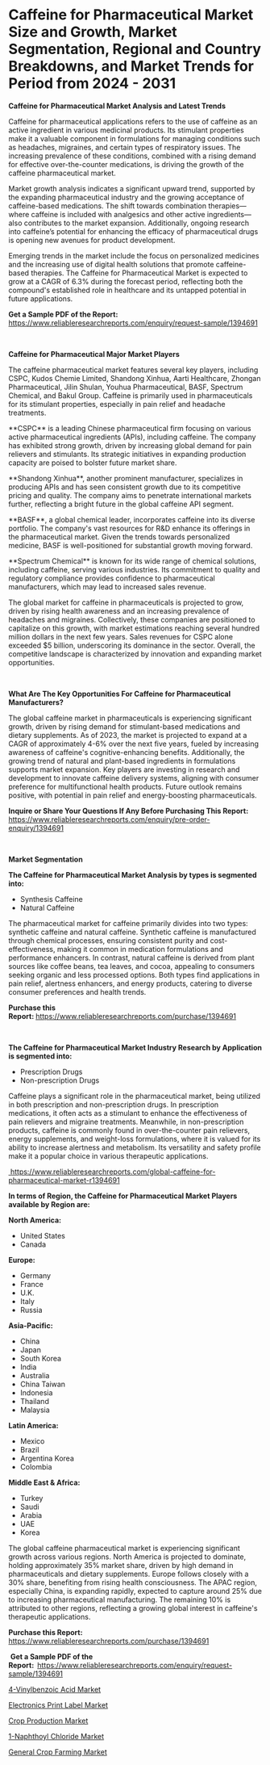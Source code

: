 <p><h1>Caffeine for Pharmaceutical Market Size and Growth, Market Segmentation, Regional and Country Breakdowns, and Market Trends for Period from 2024 -  2031</h1></p><p><strong>Caffeine for Pharmaceutical Market Analysis and Latest Trends</strong></p>
<p><p>Caffeine for pharmaceutical applications refers to the use of caffeine as an active ingredient in various medicinal products. Its stimulant properties make it a valuable component in formulations for managing conditions such as headaches, migraines, and certain types of respiratory issues. The increasing prevalence of these conditions, combined with a rising demand for effective over-the-counter medications, is driving the growth of the caffeine pharmaceutical market.</p><p>Market growth analysis indicates a significant upward trend, supported by the expanding pharmaceutical industry and the growing acceptance of caffeine-based medications. The shift towards combination therapies—where caffeine is included with analgesics and other active ingredients—also contributes to the market expansion. Additionally, ongoing research into caffeine’s potential for enhancing the efficacy of pharmaceutical drugs is opening new avenues for product development.</p><p>Emerging trends in the market include the focus on personalized medicines and the increasing use of digital health solutions that promote caffeine-based therapies. The Caffeine for Pharmaceutical Market is expected to grow at a CAGR of 6.3% during the forecast period, reflecting both the compound's established role in healthcare and its untapped potential in future applications.</p></p>
<p><strong>Get a Sample PDF of the Report:&nbsp;</strong> <a href="https://www.reliableresearchreports.com/enquiry/request-sample/1394691">https://www.reliableresearchreports.com/enquiry/request-sample/1394691</a></p>
<p>&nbsp;</p>
<p><strong>Caffeine for Pharmaceutical Major Market Players</strong></p>
<p><p>The caffeine pharmaceutical market features several key players, including CSPC, Kudos Chemie Limited, Shandong Xinhua, Aarti Healthcare, Zhongan Pharmaceutical, Jilin Shulan, Youhua Pharmaceutical, BASF, Spectrum Chemical, and Bakul Group. Caffeine is primarily used in pharmaceuticals for its stimulant properties, especially in pain relief and headache treatments.</p><p>**CSPC** is a leading Chinese pharmaceutical firm focusing on various active pharmaceutical ingredients (APIs), including caffeine. The company has exhibited strong growth, driven by increasing global demand for pain relievers and stimulants. Its strategic initiatives in expanding production capacity are poised to bolster future market share.</p><p>**Shandong Xinhua**, another prominent manufacturer, specializes in producing APIs and has seen consistent growth due to its competitive pricing and quality. The company aims to penetrate international markets further, reflecting a bright future in the global caffeine API segment.</p><p>**BASF**, a global chemical leader, incorporates caffeine into its diverse portfolio. The company's vast resources for R&D enhance its offerings in the pharmaceutical market. Given the trends towards personalized medicine, BASF is well-positioned for substantial growth moving forward.</p><p>**Spectrum Chemical** is known for its wide range of chemical solutions, including caffeine, serving various industries. Its commitment to quality and regulatory compliance provides confidence to pharmaceutical manufacturers, which may lead to increased sales revenue.</p><p>The global market for caffeine in pharmaceuticals is projected to grow, driven by rising health awareness and an increasing prevalence of headaches and migraines. Collectively, these companies are positioned to capitalize on this growth, with market estimations reaching several hundred million dollars in the next few years. Sales revenues for CSPC alone exceeded $5 billion, underscoring its dominance in the sector. Overall, the competitive landscape is characterized by innovation and expanding market opportunities.</p></p>
<p>&nbsp;</p>
<p><strong>What Are The Key Opportunities For Caffeine for Pharmaceutical Manufacturers?</strong></p>
<p><p>The global caffeine market in pharmaceuticals is experiencing significant growth, driven by rising demand for stimulant-based medications and dietary supplements. As of 2023, the market is projected to expand at a CAGR of approximately 4-6% over the next five years, fueled by increasing awareness of caffeine's cognitive-enhancing benefits. Additionally, the growing trend of natural and plant-based ingredients in formulations supports market expansion. Key players are investing in research and development to innovate caffeine delivery systems, aligning with consumer preference for multifunctional health products. Future outlook remains positive, with potential in pain relief and energy-boosting pharmaceuticals.</p></p>
<p><strong>Inquire or Share Your Questions If Any Before Purchasing This Report:</strong> <a href="https://www.reliableresearchreports.com/enquiry/pre-order-enquiry/1394691">https://www.reliableresearchreports.com/enquiry/pre-order-enquiry/1394691</a></p>
<p>&nbsp;</p>
<p><strong>Market Segmentation</strong></p>
<p><strong>The Caffeine for Pharmaceutical Market Analysis by types is segmented into:</strong></p>
<p><ul><li>Synthesis Caffeine</li><li>Natural Caffeine</li></ul></p>
<p><p>The pharmaceutical market for caffeine primarily divides into two types: synthetic caffeine and natural caffeine. Synthetic caffeine is manufactured through chemical processes, ensuring consistent purity and cost-effectiveness, making it common in medication formulations and performance enhancers. In contrast, natural caffeine is derived from plant sources like coffee beans, tea leaves, and cocoa, appealing to consumers seeking organic and less processed options. Both types find applications in pain relief, alertness enhancers, and energy products, catering to diverse consumer preferences and health trends.</p></p>
<p><strong>Purchase this Report:&nbsp;</strong><a href="https://www.reliableresearchreports.com/purchase/1394691">https://www.reliableresearchreports.com/purchase/1394691</a></p>
<p>&nbsp;</p>
<p><strong>The Caffeine for Pharmaceutical Market Industry Research by Application is segmented into:</strong></p>
<p><ul><li>Prescription Drugs</li><li>Non-prescription Drugs</li></ul></p>
<p><p>Caffeine plays a significant role in the pharmaceutical market, being utilized in both prescription and non-prescription drugs. In prescription medications, it often acts as a stimulant to enhance the effectiveness of pain relievers and migraine treatments. Meanwhile, in non-prescription products, caffeine is commonly found in over-the-counter pain relievers, energy supplements, and weight-loss formulations, where it is valued for its ability to increase alertness and metabolism. Its versatility and safety profile make it a popular choice in various therapeutic applications.</p></p>
<p><a href="https://www.reliableresearchreports.com/global-caffeine-for-pharmaceutical-market-r1394691">&nbsp;https://www.reliableresearchreports.com/global-caffeine-for-pharmaceutical-market-r1394691</a></p>
<p><strong>In terms of Region, the Caffeine for Pharmaceutical Market Players available by Region are:</strong></p>
<p>
    <p> <strong> North America: </strong>
        <ul>
            <li>United States</li>
            <li>Canada</li>
        </ul>
        </p> 
    <p> <strong> Europe: </strong>
        <ul>
            <li>Germany</li>
            <li>France</li>
            <li>U.K.</li>
            <li>Italy</li>
            <li>Russia</li>
        </ul>
        </p> 
    <p> <strong> Asia-Pacific: </strong>
        <ul>
            <li>China</li>
            <li>Japan</li>
            <li>South Korea</li>
            <li>India</li>
            <li>Australia</li>
            <li>China Taiwan</li>
            <li>Indonesia</li>
            <li>Thailand</li>
            <li>Malaysia</li>
        </ul>
        </p> 
    <p> <strong> Latin America: </strong>
        <ul>
            <li>Mexico</li>
            <li>Brazil</li>
            <li>Argentina Korea</li>
            <li>Colombia</li>
        </ul>
        </p> 
    <p> <strong> Middle East & Africa: </strong>
        <ul>
            <li>Turkey</li>
            <li>Saudi</li>
            <li>Arabia</li>
            <li>UAE</li>
            <li>Korea</li>
        </ul>
    </p>
    </p>
<p><p>The global caffeine pharmaceutical market is experiencing significant growth across various regions. North America is projected to dominate, holding approximately 35% market share, driven by high demand in pharmaceuticals and dietary supplements. Europe follows closely with a 30% share, benefiting from rising health consciousness. The APAC region, especially China, is expanding rapidly, expected to capture around 25% due to increasing pharmaceutical manufacturing. The remaining 10% is attributed to other regions, reflecting a growing global interest in caffeine's therapeutic applications.</p></p>
<p><strong>Purchase this Report: </strong><a href="https://www.reliableresearchreports.com/purchase/1394691">https://www.reliableresearchreports.com/purchase/1394691</a></p>
<p>&nbsp;<strong>Get a Sample PDF of the Report:&nbsp;&nbsp;</strong><a href="https://www.reliableresearchreports.com/enquiry/request-sample/1394691">https://www.reliableresearchreports.com/enquiry/request-sample/1394691</a></p>
<p><strong></strong></p>
<p><p><a href="https://issuu.com/reportprime-2/docs/4-vinylbenzoic-acid-market-size-203_fa0ea522d90269">4-Vinylbenzoic Acid Market</a></p><p><a href="https://github.com/globismark/Market-Research-Report-List-5/blob/main/electronics-print-label-market.md">Electronics Print Label Market</a></p><p><a href="https://www.linkedin.com/pulse/crop-production-market-analysis-report-global-insights-region-a68ee?trackingId=VYBFIPXJRg2Xisg3pQSq0A%3D%3D">Crop Production Market</a></p><p><a href="https://issuu.com/reportprime-2/docs/1-naphthoyl-chloride-market-size-20_19d4fb66f85345">1-Naphthoyl Chloride Market</a></p><p><a href="https://www.linkedin.com/pulse/general-crop-farming-market-share-new-trends-analysis-its-type-cynue?trackingId=pREzOkvfRR28jp0%2Fw%2BCLoA%3D%3D">General Crop Farming Market</a></p></p>
